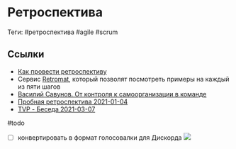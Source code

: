 # Ретроспектива

Теги: #ретроспектива #agile #scrum 

## Ссылки

* [Как провести ретроспективу](%D0%9A%D0%B0%D0%BA%20%D0%BF%D1%80%D0%BE%D0%B2%D0%B5%D1%81%D1%82%D0%B8%20%D1%80%D0%B5%D1%82%D1%80%D0%BE%D1%81%D0%BF%D0%B5%D0%BA%D1%82%D0%B8%D0%B2%D1%83.md)
* Сервис [Retromat](https://retromat.org/ru/), который позволят посмотреть примеры на каждый из пяти шагов
* [Василий Савунов. От контроля к самоорганизации в команде](%D0%92%D0%B0%D1%81%D0%B8%D0%BB%D0%B8%D0%B9%20%D0%A1%D0%B0%D0%B2%D1%83%D0%BD%D0%BE%D0%B2.%20%D0%9E%D1%82%20%D0%BA%D0%BE%D0%BD%D1%82%D1%80%D0%BE%D0%BB%D1%8F%20%D0%BA%20%D1%81%D0%B0%D0%BC%D0%BE%D0%BE%D1%80%D0%B3%D0%B0%D0%BD%D0%B8%D0%B7%D0%B0%D1%86%D0%B8%D0%B8%20%D0%B2%20%D0%BA%D0%BE%D0%BC%D0%B0%D0%BD%D0%B4%D0%B5.md)
* [Пробная ретроспектива 2021-01-04](https://docs.google.com/document/d/1I3-KVeoCQ5QlTe-WqSSdZ4Rzlj1ajeJ1fymUdIWAAKM/edit?usp=sharing)
* [TVP - Беседа 2021-03-07](TVP%20-%20%D0%91%D0%B5%D1%81%D0%B5%D0%B4%D0%B0%202021-03-07.md)

#todo
- [ ] конвертировать в формат голосовалки для Дискорда
![](https://images-ext-2.discordapp.net/external/i02v7CpOB5mgJgsScY6PADdMrB3-Jg7bndTmLXm3hiA/https/www.funretrospectives.com/wp-content/uploads/2012/09/FunRetro_HapinessRadar-e1607301160121-1024x801.png?width=383&height=300)